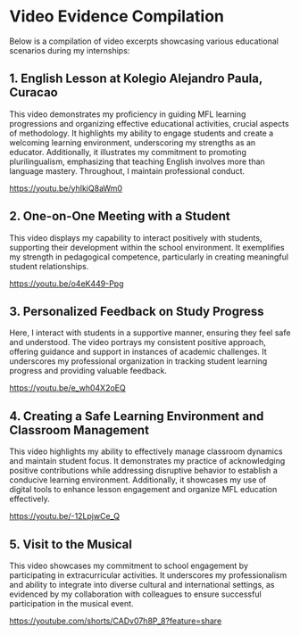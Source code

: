 # Video Evidence Compilation
Below is a compilation of video excerpts showcasing various educational scenarios during my internships:

## 1. English Lesson at Kolegio Alejandro Paula, Curacao
This video demonstrates my proficiency in guiding MFL learning progressions and organizing effective educational activities, crucial aspects of methodology. It highlights my ability to engage students and create a welcoming learning environment, underscoring my strengths as an educator. Additionally, it illustrates my commitment to promoting plurilingualism, emphasizing that teaching English involves more than language mastery. Throughout, I maintain professional conduct.

<a href="https://youtu.be/yhIkiQ8aWm0" target="_blank">https://youtu.be/yhIkiQ8aWm0</a> 

## 2. One-on-One Meeting with a Student
This video displays my capability to interact positively with students, supporting their development within the school environment. It exemplifies my strength in pedagogical competence, particularly in creating meaningful student relationships.

<a href="https://youtu.be/o4eK449-Ppg" target="_blank">https://youtu.be/o4eK449-Ppg</a> 

## 3. Personalized Feedback on Study Progress
Here, I interact with students in a supportive manner, ensuring they feel safe and understood. The video portrays my consistent positive approach, offering guidance and support in instances of academic challenges. It underscores my professional organization in tracking student learning progress and providing valuable feedback.

<a href="https://youtu.be/e_wh04X2oEQ" target="_blank">https://youtu.be/e_wh04X2oEQ</a> 

## 4. Creating a Safe Learning Environment and Classroom Management
This video highlights my ability to effectively manage classroom dynamics and maintain student focus. It demonstrates my practice of acknowledging positive contributions while addressing disruptive behavior to establish a conducive learning environment. Additionally, it showcases my use of digital tools to enhance lesson engagement and organize MFL education effectively.

<a href="https://youtu.be/-12LpjwCe_Q" target="_blank">https://youtu.be/-12LpjwCe_Q</a> 

## 5. Visit to the Musical
This video showcases my commitment to school engagement by participating in extracurricular activities. It underscores my professionalism and ability to integrate into diverse cultural and international settings, as evidenced by my collaboration with colleagues to ensure successful participation in the musical event.

<a href="https://youtube.com/shorts/CADv07h8P_8?feature=share" target="_blank">https://youtube.com/shorts/CADv07h8P_8?feature=share</a> 
